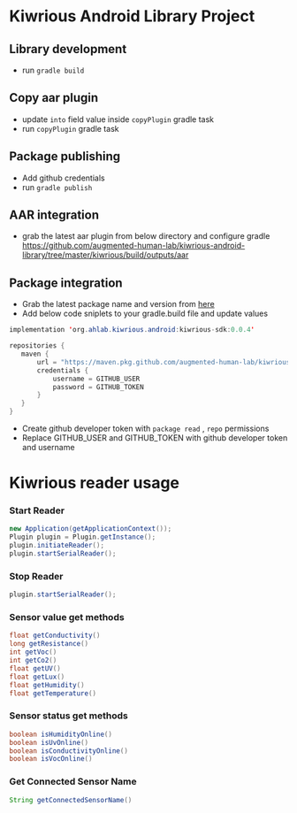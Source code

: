 # Kiwrious Android Library Project

## Library development
- run `gradle build`

## Copy aar plugin
- update `into` field value inside `copyPlugin` gradle task
- run `copyPlugin` gradle task


## Package publishing
- Add github credentials
- run `gradle publish`

## AAR integration
- grab the latest aar plugin from below directory and configure gradle
https://github.com/augmented-human-lab/kiwrious-android-library/tree/master/kiwrious/build/outputs/aar

## Package integration
- Grab the latest package name and version from [here](https://github.com/augmented-human-lab/kiwrious-android-library/packages/872446)
- Add below code sniplets to your gradle.build file and update values

```java
implementation 'org.ahlab.kiwrious.android:kiwrious-sdk:0.0.4'
```

```java
repositories {
   maven {
       url = "https://maven.pkg.github.com/augmented-human-lab/kiwrious-android-library"
       credentials {
           username = GITHUB_USER
           password = GITHUB_TOKEN
       }
   }
}
```

- Create github developer token with `package read` , `repo` permissions
- Replace GITHUB_USER and GITHUB_TOKEN with github developer token and username  


# Kiwrious reader usage

### Start Reader
```java
new Application(getApplicationContext());
Plugin plugin = Plugin.getInstance();
plugin.initiateReader();
plugin.startSerialReader();
```

### Stop Reader
```java
plugin.startSerialReader();
```

### Sensor value get methods
```java
float getConductivity()
long getResistance()
int getVoc()
int getCo2()
float getUV()
float getLux()
float getHumidity()
float getTemperature()
```

### Sensor status get methods
```java
boolean isHumidityOnline()
boolean isUvOnline()
boolean isConductivityOnline()
boolean isVocOnline()
```

### Get Connected Sensor Name
```java
String getConnectedSensorName()
```



